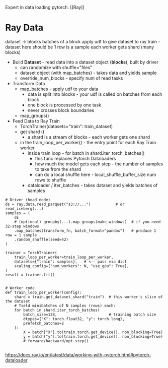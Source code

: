 
Expert in data loading pytorch.
[[Ray]]

# Ray Data

dataset -> blocks
batches of a block apply udf to
give dataset to ray train - dataset here should be 1 row is a sample
each worker gets shard (many blocks)


- Build **Dataset** - read data into a dataset object (**blocks**), built by driver
	- can randomize with shuffle="files"
	- dataset object (with map_batches) - takes data and yields sample
	- override_num_blocks - specify num of read tasks
- Transform Data
	- map_batches - apply udf to your data
		- data is split into blocks - your udf is called on batches from each block
		- one block is processed by one task
		- never crosses block boundaries
	- map_groups()
- Feed Data to Ray Train
	- TorchTrainer(datasets="train": train_dataset)
	-  get shard ()
		- a shard is a stream of blocks - each worker gets one shard
	- in the train_loop_per_worker() - the entry point for each Ray Train worker
		- inside train loop - for batch in shard.iter_torch_batches()
			- this func replaces Pytorch Dataloaders
			- how much the model gets each step - the number of samples to take from the shard
			- can do a local shuffle here -  local_shuffle_buffer_size num rows to shuffle
		- dataloader / iter_batches - takes dataset and yields batches of samples

```
# Driver (head node)
ds = ray.data.read_parquet("s3://...")           # or read_iceberg(...)
samples = (
    ds
    # (optional) groupby(...).map_groups(make_windows)  # if you need 32-step windows
    .map_batches(transform_fn, batch_format="pandas")   # produce 1 row = 1 sample
    .random_shuffle(seed=42)
)

trainer = TorchTrainer(
    train_loop_per_worker=train_loop_per_worker,
    datasets={"train": samples},   # <-- pass via dict
    scaling_config={"num_workers": N, "use_gpu": True},
)
result = trainer.fit()


# Worker code
def train_loop_per_worker(config):
    shard = train.get_dataset_shard("train")  # this worker's slice of the dataset
    # Yield minibatches of N samples (rows) each:
    for batch in shard.iter_torch_batches(
        batch_size=128,                       # training batch size
        dtypes={"X": torch.float32, "y": torch.long},
        prefetch_batches=2
    ):
        X = batch["X"].to(train.torch.get_device(), non_blocking=True)
        y = batch["y"].to(train.torch.get_device(), non_blocking=True)
        # forward/backward/opt.step()


```

https://docs.ray.io/en/latest/data/working-with-pytorch.html#pytorch-dataloader